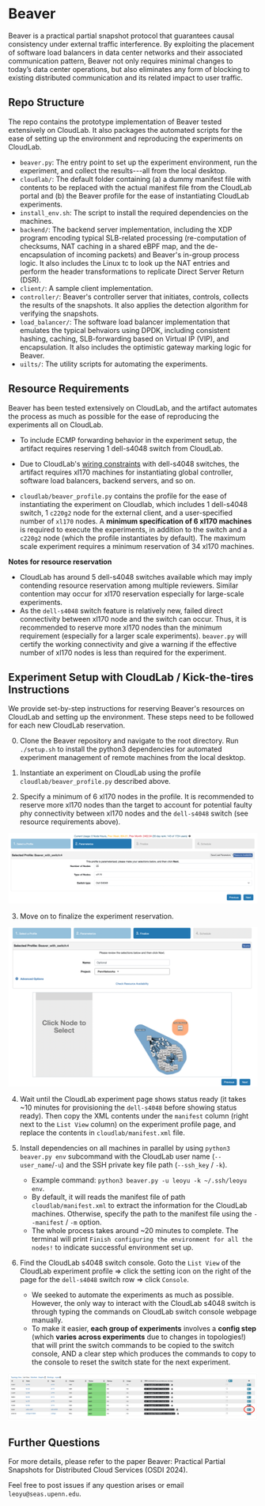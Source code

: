 # Beaver

Beaver is a practical partial snapshot protocol that guarantees causal consistency under external traffic interference.
By exploiting the placement of software load balancers in data center networks and their associated communication pattern, Beaver not only requires minimal changes to today’s data center operations, but also eliminates any form of blocking to existing distributed communication and its related impact to user traffic.

## Repo Structure

The repo contains the prototype implementation of Beaver tested extensively on CloudLab.
It also packages the automated scripts for the ease of setting up the environment and reproducing the experiments on CloudLab.

* `beaver.py`: The entry point to set up the experiment environment, run the experiment, and collect the results---all from the local desktop.
* `cloudlab/`: The default folder containing (a) a dummy manifest file with contents to be replaced with the actual manifest file from the CloudLab portal and (b) the Beaver profile for the ease of instantiating CloudLab experiments.
* `install_env.sh`: The script to install the required dependencies on the machines.
* `backend/`: The backend server implementation, including the XDP program encoding typical SLB-related processing (re-computation of
checksums, NAT caching in a shared eBPF map, and the de-encapsulation of incoming packets) and Beaver's in-group process logic. It also includes the Linux tc to look up the NAT entries and perform the header transformations to replicate Direct Server Return (DSR).
* `client/`: A sample client implementation.
* `controller/`: Beaver's controller server that initiates, controls, collects the results of the snapshots. It also applies the detection algorithm for verifying the snapshots.
* `load_balancer/`: The software load balancer implementation that emulates the typical behvaiors using DPDK, including consistent hashing, caching, SLB-forwarding based on Virtual IP (VIP), and encapsulation. It also includes the optimistic gateway marking logic for Beaver.
* `uilts/`: The utility scripts for automating the experiments.

## Resource Requirements

Beaver has been tested extensively on CloudLab, and the artifact automates the process as much as possible for the ease of reproducing the experiments all on CloudLab.

* To include ECMP forwarding behavior in the experiment setup, the artifact requires reserving 1 dell-s4048 switch from CloudLab.

* Due to CloudLab's [wiring constraints](https://docs.cloudlab.us/hardware.html) with dell-s4048 switches, the artifact requires xl170 machines for instantiating global controller, software load balancers, backend servers, and so on.

* `cloudlab/beaver_profile.py` contains the profile for the ease of instantiating the experiment on Cloudlab, which includes 1 dell-s4048 switch, 1 `c220g2` node for the external client, and a user-specified number of `xl170` nodes.
A **minimum specification of 6 xl170 machines** is required to execute the experiments, in addition to the switch and a `c220g2` node (which the profile instantiates by default).
The maximum scale experiment requires a minimum reservation of 34 xl170 machines.

**Notes for resource reservation**

* CloudLab has around 5 dell-s4048 switches available which may imply contending resource reservation among multiple reviewers. Similar contention may occur for xl170 reservation especially for large-scale experiments.
* As the `dell-s4048` switch feature is relatively new, failed direct connectivity between xl170 node and the switch can occur. Thus, it is recommended to reserve more xl170 nodes than the minimum requirement (especially for a larger scale experiments). `beaver.py` will certify the working connectivity and give a warning if the effective number of xl170 nodes is less than required for the experiment.

## Experiment Setup with CloudLab / Kick-the-tires Instructions

We provide set-by-step instructions for reserving Beaver's resources on CloudLab and setting up the environment.
These steps need to be followed for each new CloudLab reservation.

0. Clone the Beaver repository and navigate to the root directory. Run `./setup.sh` to install the python3 dependencies for automated experiment management of remote machines from the local desktop.

1. Instantiate an experiment on CloudLab using the profile `cloudlab/beaver_profile.py` described above.

2. Specify a minimum of 6 xl170 nodes in the profile. It is recommended to reserve more xl170 nodes than the target to account for potential faulty phy connectivity between xl170 nodes and the `dell-s4048` switch (see resource requirements above).

![cloudlab_reservation_parameter.png](img/cloudlab_reservation_parameter.png)

3. Move on to finalize the experiment reservation.

![cloudlab_reservation_topo.png](img/cloudlab_reservation_topo.png)

4. Wait until the CloudLab experiment page shows status ready (it takes ~10 minutes for provisioning the `dell-s4048` before showing status ready). Then copy the XML contents under the `manifest` column (right next to the `List View` column) on the experiment profile page, and replace the contents in `cloudlab/manifest.xml` file.

5. Install dependencies on all machines in parallel by using `python3 beaver.py env` subcommand with the CloudLab user name (`--user_name`/`-u`) and the SSH private key file path (`--ssh_key` / `-k`).
   * Example command: `python3 beaver.py -u leoyu -k ~/.ssh/leoyu env`.
   * By default, it will reads the manifest file of path `cloudlab/manifest.xml` to extract the information for the CloudLab machines. Otherwise, specify the path to the manifest file using the `--manifest` / `-m` option.
   * The whole process takes around ~20 minutes to complete. The terminal will print `Finish configuring the environment for all the nodes!` to indicate successful environment set up.

6. Find the CloudLab s4048 switch console. Goto the `List View` of the CloudLab experiment profile => click the setting icon on the right of the page for the `dell-s4048` switch row => click `Console`.
   * We seeked to automate the experiments as much as possible. However, the only way to interact with the CloudLab s4048 switch is through typing the commands on CloudLab switch console webpage manually.
   * To make it easier, **each group of experiments** involves a **config step** (which **varies across experiments** due to changes in topologies!) that will print the switch commands to be copied to the switch console, AND a clear step which produces the commands to copy to the console to reset the switch state for the next experiment.

![cloudlab_switch_console.png](img/cloudlab_switch_console.png)

## Further Questions

For more details, please refer to the paper Beaver: Practical Partial Snapshots for Distributed Cloud Services (OSDI 2024).

Feel free to post issues if any question arises or email `leoyu@seas.upenn.edu`.
